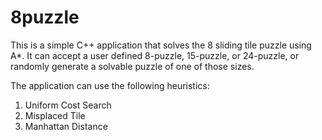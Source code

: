 # 8puzzle
This is a simple C++ application that solves the 8 sliding tile puzzle using A*.
It can accept a user defined 8-puzzle, 15-puzzle, or 24-puzzle, or randomly generate
a solvable puzzle of one of those sizes.

The application can use the following heuristics:
  1. Uniform Cost Search
  2. Misplaced Tile
  3. Manhattan Distance
